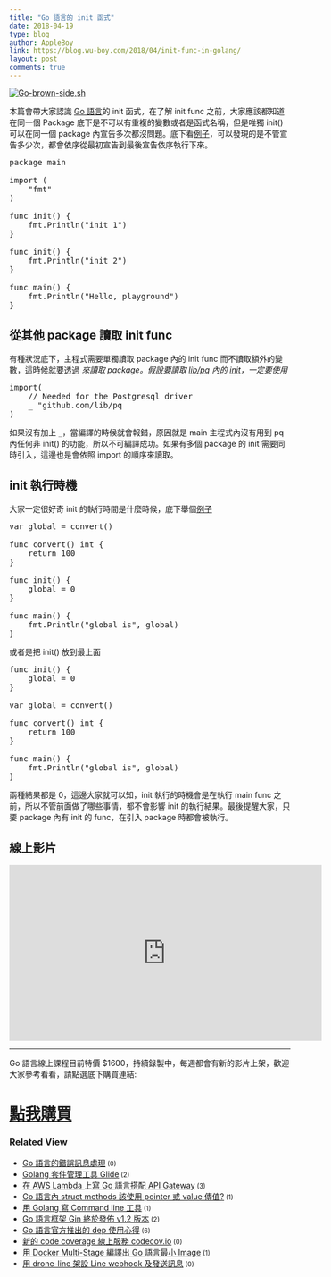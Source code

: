 ```yaml
---
title: "Go 語言的 init 函式"
date: 2018-04-19
type: blog
author: AppleBoy
link: https://blog.wu-boy.com/2018/04/init-func-in-golang/
layout: post
comments: true
---
```


<a href="https://www.flickr.com/photos/appleboy/24407557644/in/dateposted-public/" title="Go-brown-side.sh"><img src="https://i1.wp.com/farm2.staticflickr.com/1622/24407557644_36087ca6de.jpg?w=840&#038;ssl=1" alt="Go-brown-side.sh" data-recalc-dims="1" /></a>

本篇會帶大家認識 <a href="https://golang.org">Go 語言</a>的 init 函式，在了解 init func 之前，大家應該都知道在同一個 Package 底下是不可以有重複的變數或者是函式名稱，但是唯獨 init() 可以在同一個 package 內宣告多次都沒問題。底下看<a href="https://play.golang.org/p/AN-6MK4qVVL">例子</a>，可以發現的是不管宣告多少次，都會依序從最初宣告到最後宣告依序執行下來。

<pre class="brush: go; title: ; notranslate">
package main

import (
    &quot;fmt&quot;
)

func init() {
    fmt.Println(&quot;init 1&quot;)
}

func init() {
    fmt.Println(&quot;init 2&quot;)
}

func main() {
    fmt.Println(&quot;Hello, playground&quot;)
}
</pre>

<span id="more-7013"></span>

<h2>從其他 package 讀取 init func</h2>

有種狀況底下，主程式需要單獨讀取 package 內的 init func 而不讀取額外的變數，這時候就要透過 <code>_</code> 來讀取 package。假設要讀取 <a href="https://github.com/lib/pq">lib/pq</a> 內的 <a href="https://github.com/lib/pq/blob/master/conn.go#L48-L50">init</a>，一定要使用 <code>_</code>

<pre class="brush: go; title: ; notranslate">
import(
    // Needed for the Postgresql driver
    _ &quot;github.com/lib/pq
)
</pre>

如果沒有加上 <code>_</code>，當編譯的時候就會報錯，原因就是 main 主程式內沒有用到 pq 內任何非 init() 的功能，所以不可編譯成功。如果有多個 package 的 init 需要同時引入，這邊也是會依照 import 的順序來讀取。

<h2>init 執行時機</h2>

大家一定很好奇 init 的執行時間是什麼時候，底下舉個<a href="https://github.com/go-training/training/blob/990af0ec6605e1e5f9ce239cc9380d79d80ddbce/example16-init-func/main.go#L10-L22">例子</a>

<pre class="brush: go; title: ; notranslate">
var global = convert()

func convert() int {
    return 100
}

func init() {
    global = 0
}

func main() {
    fmt.Println(&quot;global is&quot;, global)
}
</pre>

或者是把 init() 放到最上面

<pre class="brush: go; title: ; notranslate">
func init() {
    global = 0
}

var global = convert()

func convert() int {
    return 100
}

func main() {
    fmt.Println(&quot;global is&quot;, global)
}
</pre>

兩種結果都是 0，這邊大家就可以知，init 執行的時機會是在執行 main func 之前，所以不管前面做了哪些事情，都不會影響 init 的執行結果。最後提醒大家，只要 package 內有 init 的 func，在引入 package 時都會被執行。

<h2>線上影片</h2>

<iframe width="560" height="315" src="https://www.youtube.com/embed/WXMUWMsRTjQ" frameborder="0" allow="autoplay; encrypted-media" allowfullscreen></iframe>

<hr />

Go 語言線上課程目前特價 $1600，持續錄製中，每週都會有新的影片上架，歡迎大家參考看看，請點選底下購買連結:

<h1><a href="http://bit.ly/intro-golang">點我購買</a></h1>
<div class="wp_rp_wrap  wp_rp_plain" ><div class="wp_rp_content"><h3 class="related_post_title">Related View</h3><ul class="related_post wp_rp"><li data-position="0" data-poid="in-6671" data-post-type="none" ><a href="https://blog.wu-boy.com/2017/03/error-handler-in-golang/" class="wp_rp_title">Go 語言的錯誤訊息處理</a><small class="wp_rp_comments_count"> (0)</small><br /></li><li data-position="1" data-poid="in-6342" data-post-type="none" ><a href="https://blog.wu-boy.com/2016/05/package-management-for-golang-glide/" class="wp_rp_title">Golang 套件管理工具 Glide</a><small class="wp_rp_comments_count"> (2)</small><br /></li><li data-position="2" data-poid="in-6953" data-post-type="none" ><a href="https://blog.wu-boy.com/2018/01/write-golang-in-aws-lambda/" class="wp_rp_title">在 AWS Lambda 上寫 Go 語言搭配 API Gateway</a><small class="wp_rp_comments_count"> (3)</small><br /></li><li data-position="3" data-poid="in-6721" data-post-type="none" ><a href="https://blog.wu-boy.com/2017/05/go-struct-method-pointer-or-value/" class="wp_rp_title">Go 語言內 struct methods 該使用 pointer 或 value 傳值?</a><small class="wp_rp_comments_count"> (1)</small><br /></li><li data-position="4" data-poid="in-6661" data-post-type="none" ><a href="https://blog.wu-boy.com/2017/02/write-command-line-in-golang/" class="wp_rp_title">用 Golang 寫 Command line 工具</a><small class="wp_rp_comments_count"> (1)</small><br /></li><li data-position="5" data-poid="in-6772" data-post-type="none" ><a href="https://blog.wu-boy.com/2017/07/go-framework-gin-release-v1-2/" class="wp_rp_title">Go 語言框架 Gin 終於發佈 v1.2 版本</a><small class="wp_rp_comments_count"> (2)</small><br /></li><li data-position="6" data-poid="in-6674" data-post-type="none" ><a href="https://blog.wu-boy.com/2017/03/golang-dependency-management-tool-dep/" class="wp_rp_title">Go 語言官方推出的 dep 使用心得</a><small class="wp_rp_comments_count"> (6)</small><br /></li><li data-position="7" data-poid="in-6452" data-post-type="none" ><a href="https://blog.wu-boy.com/2016/07/new-coverage-service-codecov-io/" class="wp_rp_title">新的 code coverage 線上服務 codecov.io</a><small class="wp_rp_comments_count"> (0)</small><br /></li><li data-position="8" data-poid="in-6714" data-post-type="none" ><a href="https://blog.wu-boy.com/2017/04/build-minimal-docker-container-using-multi-stage-for-go-app/" class="wp_rp_title">用 Docker Multi-Stage 編譯出 Go 語言最小 Image</a><small class="wp_rp_comments_count"> (1)</small><br /></li><li data-position="9" data-poid="in-6617" data-post-type="none" ><a href="https://blog.wu-boy.com/2016/12/send-line-message-using-drone-line/" class="wp_rp_title">用 drone-line 架設 Line webhook 及發送訊息</a><small class="wp_rp_comments_count"> (0)</small><br /></li></ul></div></div>